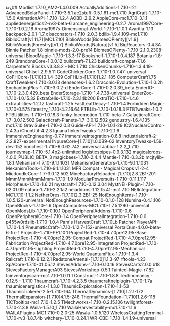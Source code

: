 ï»¿##  Modlist
1.7.10_AM2-1.4.0.009
ActuallyAdditions-1.7.10-r21
AdvancedSolarPanel-1.7.10-3.5.1
ae2stuff-0.5.1.61-mc1.7.10
AgriCraft-1.7.10-1.5.0
AnimationAPI-1.7.10-1.2.4
AOBD-2.9.2
AppleCore-mc1.7.10-3.1.1
appliedenergistics2-rv3-beta-6
arcane_engineering-0.2.7
Aroma1997Core-1.7.10-1.0.2.16
Aroma1997s-Dimensional-World-1.7.10-1.1.0.1
Avaritia-1.13
backpack-2.0.1-1.7.x
baconators-1.7.10-2.0.3
bdlib-1.9.4.109-mc1.7.10
BiblioCraft[v1.11.7][MC1.7.10]
BiblioWoods[BiomesOPlenty][v1.9]
BiblioWoods[Forestry][v1.7]
BiblioWoods[Natura][v1.5]
BigReactors-0.4.3A
Binnie Patcher 1.8
binnie-mods-2.0-pre14
BiomesOPlenty-1.7.10-2.1.0.2308-universal
BloodMagic-1.7.10-1.3.3-17
Bookshelf-1.7.10-1.0.4.187
Botania r1.8-249
BrandonsCore-1.0.0.12
buildcraft-7.1.23
buildcraft-compat-7.1.6
Carpenter's Blocks v3.3.8.2 - MC 1.7.10
ChickenChunks-1.7.10-1.3.4.19-universal
Chisel-2.9.5.11
CodeChickenCore-1.7.10-1.0.7.47-universal
CoFHCore-[1.7.10]3.1.4-329
CoFHLib-[1.7.10]1.2.1-185
ComputerCraft1.75
CraftTweaker-1.7.10-3.0.13
denseores-1.6.2
Draconic-Evolution-1.7.10-1.0.2h
EnchantingPlus-1.7.10-3.0.2-d
EnderCore-1.7.10-0.2.0.39_beta
EnderIO-1.7.10-2.3.0.429_beta
EnderStorage-1.7.10-1.4.7.38-universal
EnderZoo-1.7.10-1.0.15.32
ExtraCells-1.7.10-2.3.14b200
ExtraTiC-1.7.10-1.4.6
extrautilities-1.2.12
fastcraft-1.25
FastLeafDecay-1.7.10-1.4
Forbidden Magic-1.7.10-0.575
forestry_1.7.10-4.2.16.64
FTBLib-1.7.10-1.0.18.3
FTBTweaks-1.0.2
FTBUtilities-1.7.10-1.0.18.3
funky-locomotion-1.7.10-beta-7
GalacticraftCore-1.7-3.0.12.502
Galacticraft-Planets-1.7-3.0.12.502
gendustry-1.6.4.135-mc1.7.10
GraviSuite-1.7.10-2.0.3
Guide-API-1.7.10-1.0.1-29
IC2NuclearControl-2.4.3a
iChunUtil-4.2.3
IguanaTinkerTweaks-1.7.10-2.1.6
ImmersiveEngineering-0.7.7
immersiveintegration-0.6.8
industrialcraft-2-2.2.827-experimental
INpureCore-[1.7.10]1.0.0B9-62
InventoryTweaks-1.59-dev-152
ironchest-1.7.10-6.0.62.742-universal
Jabba-1.2.2_1.7.10
journeymap-1.7.10-5.1.4p2-unlimited
logisticspipes-0.9.3.132
magicalcrops-4.0.0_PUBLIC_BETA_3
magicbees-1.7.10-2.4.4
Mantle-1.7.10-0.3.2b
mcjtylib-1.8.1
Mekanism-1.7.10-9.1.1.1031
MekanismGenerators-1.7.10-9.1.1.1031
MekanismTools-1.7.10-9.1.1.1031
MFR Compat - Magical Crops v1-2-4
MicdoodleCore-1.7-3.0.12.502
MineFactoryReloaded-[1.7.10]2.8.2B1-201
MmmMmmMmmMmm-1.7.10-1.9
ModularPowersuits-1.7.10-0.11.1.117
Morpheus-1.7.10-1.6.21
mystcraft-1.7.10-0.12.3.04
MystNEI-Plugin-1.7.10-02.01.09
natura-1.7.10-2.2.1a2
neiaddons-1.12.15.41-mc1.7.10
NEIIntegration-MC1.7.10-1.1.2
NetherOres-[1.7.10]2.3.2B1-25
NotEnoughItems-1.7.10-1.0.5.120-universal
NotEnoughResources-1.7.10-0.1.0-128
Numina-0.4.1.106
OpenBlocks-1.7.10-1.6
OpenComputers-MC1.7.10-1.7.5.1290-universal
OpenModsLib-1.7.10-0.10.1
OpenPeripheralAddons-1.7.10-0.6
OpenPeripheralCore-1.7.10-1.4
OpenPeripheralIntegration-1.7.10-0.6
p455w0rdslib-1.7.10-1.0.4
Pam's HarvestCraft 1.7.10Lb
Patcher
PlayerAPI-1.7.10-1.4
PneumaticCraft-1.7.10-1.12.7-152-universal
PortalGun-4.0.0-beta-6-fix-1
ProjectE-1.7.10-PE1.10.1
ProjectRed-1.7.10-4.7.0pre12.95-Base
ProjectRed-1.7.10-4.7.0pre12.95-Compat
ProjectRed-1.7.10-4.7.0pre12.95-Fabrication
ProjectRed-1.7.10-4.7.0pre12.95-Integration
ProjectRed-1.7.10-4.7.0pre12.95-Lighting
ProjectRed-1.7.10-4.7.0pre12.95-Mechanical
ProjectRed-1.7.10-4.7.0pre12.95-World
QuantumFlux-1.7.10-1.3.4
Railcraft_1.7.10-9.12.2.1
RedstoneArsenal-[1.7.10]1.1.3-97
rftools-4.23
SpACore-1.7.10-01.05.12
StevesAddons-1.7.10-0.10.16
StevesCarts2.0.0.b18
StevesFactoryManagerA93
StevesWorkshop-0.5.1
Tainted-Magic-r7.82
tcinventoryscan-mc1.7.10-1.0.11
TConstruct-1.7.10-1.8.8
Technomancy - 0.12.5 - 1.7.10
Thaumcraft-1.7.10-4.2.3.5
thaumcraftneiplugin-1.7.10-1.7a
thaumicenergistics-1.1.3.0
ThaumicExploration-1.7.10-1.1-53
ThaumicTinkerer-2.5-1.7.10-164
ThermalDynamics-[1.7.10]1.2.1-172
ThermalExpansion-[1.7.10]4.1.5-248
ThermalFoundation-[1.7.10]1.2.6-118
TiCTooltips-mc1.7.10-1.2.5
TMechworks-1.7.10-0.2.15.106
twilightforest-1.7.10-2.3.8
Waila-1.5.10_1.7.10
WailaHarvestability-mc1.7.10-1.1.6
WAILAPlugins-MC1.7.10-0.2.0-25
Wawla-1.0.5.120
WirelessCraftingTerminal-1.7.10-rv3-1.8.7.4b
witchery-1.7.10-0.24.1
WR-CBE-1.7.10-1.4.1.9-universal
